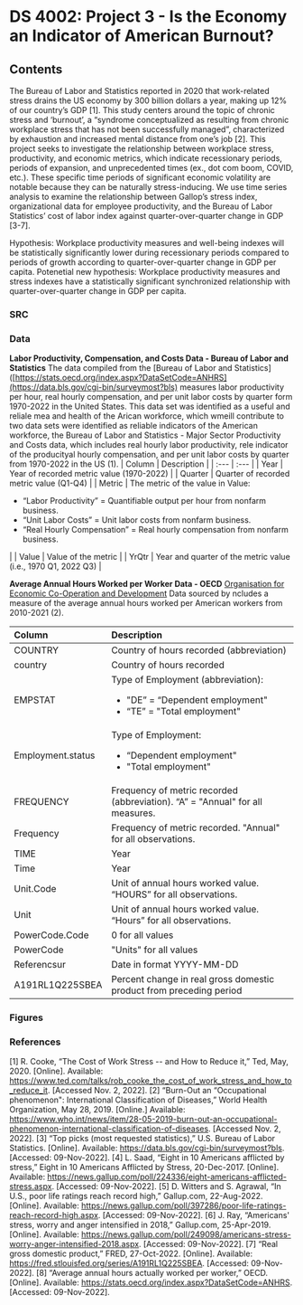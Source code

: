 # DS 4002: Project 3 - Is the Economy an Indicator of American Burnout?
## Contents

The Bureau of Labor and Statistics reported in 2020 that work-related stress drains the US economy by 300 billion dollars a year, making up 12% of our country’s GDP [1]. This study centers around the topic of chronic stress and ‘burnout’, a “syndrome conceptualized as resulting from chronic workplace stress that has not been successfully managed”, characterized by exhaustion and increased mental distance from one’s job [2]. This project seeks to investigate the relationship between workplace stress, productivity, and economic metrics, which indicate recessionary periods, periods of expansion, and unprecedented times (ex., dot com boom, COVID, etc.). These specific time periods of significant economic volatility are notable because they can be naturally stress-inducing. We use time series analysis to examine the relationship between Gallop’s stress index, organizational data for employee productivity, and the Bureau of Labor Statistics’ cost of labor index against quarter-over-quarter change in GDP [3-7].

Hypothesis: Workplace productivity measures and well-being indexes will be statistically significantly lower during recessionary periods compared to periods of growth according to quarter-over-quarter change in GDP per capita. 
Potenetial new hypothesis: Workplace productivity measures and stress indexes have a statistically significant synchronized relationship with quarter-over-quarter change in GDP per capita. 

### SRC


### Data

**Labor Productivity, Compensation, and Costs Data - Bureau of Labor and Statistics**
The data compiled from the [Bureau of Labor and Statistics]([https://stats.oecd.org/index.aspx?DataSetCode=ANHRS](https://data.bls.gov/cgi-bin/surveymost?bls) measures labor productivity per hour, real hourly compensation, and per unit labor costs by quarter form 1970-2022 in the United States. This data set was identified as a useful and reliale mea and health of the Arican workforce, which wmeill contribute to 
two data sets were identified as reliable indicators of the American workforce, the Bureau of Labor and Statistics - Major Sector Productivity and Costs data, which includes real hourly labor productivity, rele indicator of the producityal hourly compensation, and per unit labor costs by quarter from 1970-2022 in the US (1).
| Column      | Description   |
| :---        |    :---   |
| Year      | Year of recorded metric value (1970-2022)   |
| Quarter   | Quarter of recorded metric value (Q1-Q4)      |
| Metric   | The metric of the value in Value: <ul><li>“Labor Productivity” = Quantifiable output per hour from nonfarm business.</li><li>“Unit Labor Costs” = Unit labor costs from nonfarm business.</li><li>“Real Hourly Compensation” = Real hourly compensation from nonfarm business.     </li></ul>|
| Value   | Value of the metric |
| YrQtr   | Year and quarter of the metric value (i.e., 1970 Q1, 2022 Q3)      |


**Average Annual Hours Worked per Worker Data - OECD**
[Organisation for Economic Co-Operation and Development](https://stats.oecd.org/index.aspx?DataSetCode=ANHRS)
Data sourced by ncludes a measure of the average annual hours worked per American workers from 2010-2021 (2).

| Column      | Description   |
| :---        |    :----   |
| COUNTRY      | Country of hours recorded (abbreviation)   |
| country   | Country of hours recorded      |
| EMPSTAT   | Type of Employment (abbreviation):   <ul><li>"DE” = “Dependent employment"</li><li>“TE” = "Total employment"</li></ul>|
| Employment.status   | Type of Employment:   <ul><li>“Dependent employment"</li><li>"Total employment"</li></ul>|
| FREQUENCY   | Frequency of metric recorded (abbreviation). “A” = "Annual" for all measures.      |
| Frequency   | Frequency of metric recorded. "Annual" for all observations.      |
| TIME   | Year      |
| Time   | Year      |
| Unit.Code   | Unit of annual hours worked value. “HOURS” for all observations.      |
| Unit   | Unit of annual hours worked value. “Hours” for all observations.      |
| PowerCode.Code   | 0 for all values      |
| PowerCode   | "Units" for all values      |
| Referencsur  | Date in format YYYY-MM-DD    |
| A191RL1Q225SBEA   | Percent change in real gross domestic product from preceding period      |


### Figures

### References
[1] R. Cooke, “The Cost of Work Stress -- and How to Reduce it,” Ted, May, 2020. [Online]. Available: https://www.ted.com/talks/rob_cooke_the_cost_of_work_stress_and_how_to_reduce_it. [Accessed Nov. 2, 2022].
[2] “Burn-Out an “Occupational phenomenon": International Classification of Diseases,” World Health Organization, May 28, 2019. [Online.] Available: https://www.who.int/news/item/28-05-2019-burn-out-an-occupational-phenomenon-international-classification-of-diseases. [Accessed Nov. 2, 2022].
[3] “Top picks (most requested statistics),” U.S. Bureau of Labor Statistics. [Online]. Available: https://data.bls.gov/cgi-bin/surveymost?bls. [Accessed: 09-Nov-2022]. 
[4] L. Saad, “Eight in 10 Americans afflicted by stress,” Eight in 10 Americans Afflicted by Stress, 20-Dec-2017. [Online]. Available: https://news.gallup.com/poll/224336/eight-americans-afflicted-stress.aspx. [Accessed: 09-Nov-2022]. 
[5] D. Witters and S. Agrawal, “In U.S., poor life ratings reach record high,” Gallup.com, 22-Aug-2022. [Online]. Available: https://news.gallup.com/poll/397286/poor-life-ratings-reach-record-high.aspx. [Accessed: 09-Nov-2022]. 
[6] J. Ray, “Americans' stress, worry and anger intensified in 2018,” Gallup.com, 25-Apr-2019. [Online]. Available: https://news.gallup.com/poll/249098/americans-stress-worry-anger-intensified-2018.aspx. [Accessed: 09-Nov-2022]. 
[7] “Real gross domestic product,” FRED, 27-Oct-2022. [Online]. Available: https://fred.stlouisfed.org/series/A191RL1Q225SBEA. [Accessed: 09-Nov-2022]. 
[8] “Average annual hours actually worked per worker,” OECD. [Online]. Available: https://stats.oecd.org/index.aspx?DataSetCode=ANHRS. [Accessed: 09-Nov-2022]. 



